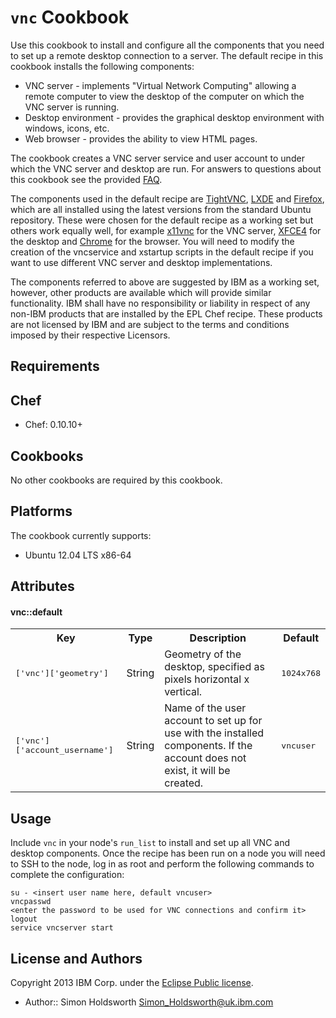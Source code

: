 ﻿`vnc` Cookbook
==========================

Use this cookbook to install and configure all the components that you need to set up a remote desktop connection to a server.  The default recipe in this cookbook installs the following components:

* VNC server - implements "Virtual Network Computing" allowing a remote computer to view the desktop of the computer on which the VNC server is running.
* Desktop environment - provides the graphical desktop environment with windows, icons, etc.
* Web browser - provides the ability to view HTML pages.

The cookbook creates a VNC server service and user account to under which the VNC server and desktop are run.  For answers to questions about this cookbook see the provided [FAQ](./FAQ.md).

The components used in the default recipe are [TightVNC](http://www.tightvnc.com/), [LXDE](http://lxde.org/) and [Firefox](http://www.mozilla.org/en-US/firefox/all/), which are all installed using the latest versions from the standard Ubuntu repository. These were chosen for the default recipe as a working set but others work equally well, for example [x11vnc](http://en.wikipedia.org/wiki/X11vnc) for the VNC server, [XFCE4](http://www.xfce.org/) for the desktop and [Chrome](www.google.com/chrome) for the browser.  You will need to modify the creation of the vncservice and xstartup scripts in the default recipe if you want to use different VNC server and desktop implementations.

The components referred to above are suggested by IBM as a working set, however, other products are available which will provide similar functionality.  IBM shall have no responsibility or liability in respect of any non-IBM products that are installed by the EPL Chef recipe.   These products are not licensed by IBM and are subject to the terms and conditions imposed by their respective Licensors.

Requirements
------------
 
## Chef

* Chef: 0.10.10+

## Cookbooks

No other cookbooks are required by this cookbook. 

## Platforms

The cookbook currently supports:

* Ubuntu 12.04 LTS x86-64

Attributes
----------
#### vnc::default
<table>
  <tr>
    <th>Key</th>
    <th>Type</th>
    <th>Description</th>
    <th>Default</th>
  </tr>
  <tr>
    <td><tt>['vnc']['geometry']</tt></td>
    <td>String</td>
    <td>Geometry of the desktop, specified as pixels horizontal x vertical.</td>
    <td><tt>1024x768</tt></td>
  </tr>
  <tr>
    <td><tt>['vnc']['account_username']</tt></td>
    <td>String</td>
    <td>Name of the user account to set up for use with the installed components. If the account does not exist, it will be created.</td>
    <td><tt>vncuser</tt></td>
  </tr>
</table>

Usage
-----
Include `vnc` in your node's `run_list` to install and set up all VNC and desktop components.
Once the recipe has been run on a node you will need to SSH to the node, log in as root and perform the following commands
to complete the configuration:

```
su - <insert user name here, default vncuser>
vncpasswd
<enter the password to be used for VNC connections and confirm it>
logout
service vncserver start
```

License and Authors
-------------------
Copyright 2013 IBM Corp. under the [Eclipse Public license](http://www.eclipse.org/legal/epl-v10.html).

* Author:: Simon Holdsworth <Simon_Holdsworth@uk.ibm.com>

